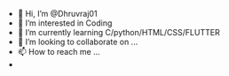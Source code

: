 - 👋 Hi, I’m @Dhruvraj01
- 👀 I’m interested in Coding
- 🌱 I’m currently learning C/python/HTML/CSS/FLUTTER
- 💞️ I’m looking to collaborate on ...
- 📫 How to reach me ...
-
<!---
Dhruvraj01 is a ✨ special ✨ repository because its `README.md` (this file) appears on your GitHub profile.
You can click the Preview link to take a look at your changes.
--->
